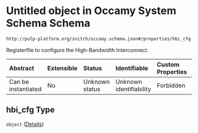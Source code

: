 # Untitled object in Occamy System Schema Schema

```txt
http://pulp-platform.org/snitch/occamy.schema.json#/properties/hbi_cfg
```

Registerfile to configure the High-Bandwidth Interconnect.

| Abstract            | Extensible | Status         | Identifiable            | Custom Properties | Additional Properties | Access Restrictions | Defined In                                                       |
| :------------------ | :--------- | :------------- | :---------------------- | :---------------- | :-------------------- | :------------------ | :--------------------------------------------------------------- |
| Can be instantiated | No         | Unknown status | Unknown identifiability | Forbidden         | Allowed               | none                | [occamy.schema.json*](occamy.schema.json "open original schema") |

## hbi_cfg Type

`object` ([Details](occamy-properties-hbi_cfg.md))
